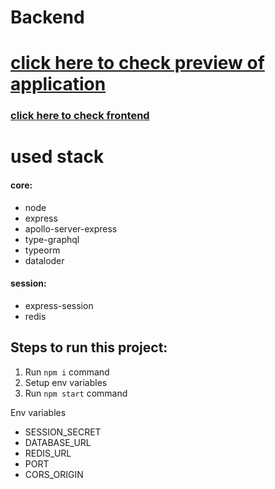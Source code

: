 # Backend

# [click here to check preview of application](https://andreineu.ru)

### [click here to check frontend](https://github.com/andreineu/blog-client)

# used stack

#### core:
- node
- express
- apollo-server-express
- type-graphql
- typeorm
- dataloder

#### session: 
- express-session
- redis

## Steps to run this project:

1. Run `npm i` command
2. Setup env variables
3. Run `npm start` command

Env variables

- SESSION_SECRET
- DATABASE_URL
- REDIS_URL
- PORT
- CORS_ORIGIN
